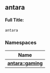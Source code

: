 

## antara

#### Full Title:
```
antara
```









### Namespaces

| Name           |
| -------------- |
| **[antara::gaming](Namespaces/namespaceantara_1_1gaming.md)**  |


















